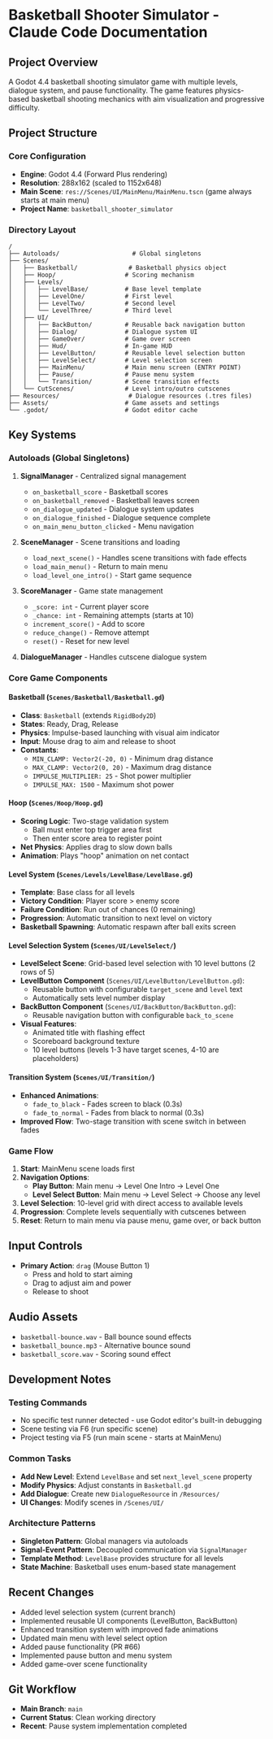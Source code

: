 # Basketball Shooter Simulator - Claude Code Documentation

## Project Overview
A Godot 4.4 basketball shooting simulator game with multiple levels, dialogue system, and pause functionality. The game features physics-based basketball shooting mechanics with aim visualization and progressive difficulty.

## Project Structure

### Core Configuration
- **Engine**: Godot 4.4 (Forward Plus rendering)
- **Resolution**: 288x162 (scaled to 1152x648)
- **Main Scene**: `res://Scenes/UI/MainMenu/MainMenu.tscn` (game always starts at main menu)
- **Project Name**: `basketball_shooter_simulator`

### Directory Layout
```
/
├── Autoloads/                    # Global singletons
├── Scenes/
│   ├── Basketball/              # Basketball physics object
│   ├── Hoop/                   # Scoring mechanism
│   ├── Levels/
│   │   ├── LevelBase/          # Base level template
│   │   ├── LevelOne/           # First level
│   │   ├── LevelTwo/           # Second level
│   │   └── LevelThree/         # Third level
│   ├── UI/
│   │   ├── BackButton/         # Reusable back navigation button
│   │   ├── Dialog/             # Dialogue system UI
│   │   ├── GameOver/           # Game over screen
│   │   ├── Hud/                # In-game HUD
│   │   ├── LevelButton/        # Reusable level selection button
│   │   ├── LevelSelect/        # Level selection screen
│   │   ├── MainMenu/           # Main menu screen (ENTRY POINT)
│   │   ├── Pause/              # Pause menu system
│   │   └── Transition/         # Scene transition effects
│   └── CutScenes/              # Level intro/outro cutscenes
├── Resources/                   # Dialogue resources (.tres files)
├── Assets/                     # Game assets and settings
└── .godot/                     # Godot editor cache
```

## Key Systems

### Autoloads (Global Singletons)
1. **SignalManager** - Centralized signal management
   - `on_basketball_score` - Basketball scores
   - `on_basketball_removed` - Basketball leaves screen
   - `on_dialogue_updated` - Dialogue system updates
   - `on_dialogue_finished` - Dialogue sequence complete
   - `on_main_menu_button_clicked` - Menu navigation

2. **SceneManager** - Scene transitions and loading
   - `load_next_scene()` - Handles scene transitions with fade effects
   - `load_main_menu()` - Return to main menu
   - `load_level_one_intro()` - Start game sequence

3. **ScoreManager** - Game state management
   - `_score: int` - Current player score
   - `_chance: int` - Remaining attempts (starts at 10)
   - `increment_score()` - Add to score
   - `reduce_change()` - Remove attempt
   - `reset()` - Reset for new level

4. **DialogueManager** - Handles cutscene dialogue system

### Core Game Components

#### Basketball (`Scenes/Basketball/Basketball.gd`)
- **Class**: `Basketball` (extends `RigidBody2D`)
- **States**: Ready, Drag, Release
- **Physics**: Impulse-based launching with visual aim indicator
- **Input**: Mouse drag to aim and release to shoot
- **Constants**:
  - `MIN_CLAMP: Vector2(-20, 0)` - Minimum drag distance
  - `MAX_CLAMP: Vector2(0, 20)` - Maximum drag distance
  - `IMPULSE_MULTIPLIER: 25` - Shot power multiplier
  - `IMPULSE_MAX: 1500` - Maximum shot power

#### Hoop (`Scenes/Hoop/Hoop.gd`)
- **Scoring Logic**: Two-stage validation system
  - Ball must enter top trigger area first
  - Then enter score area to register point
- **Net Physics**: Applies drag to slow down balls
- **Animation**: Plays "hoop" animation on net contact

#### Level System (`Scenes/Levels/LevelBase/LevelBase.gd`)
- **Template**: Base class for all levels
- **Victory Condition**: Player score > enemy score
- **Failure Condition**: Run out of chances (0 remaining)
- **Progression**: Automatic transition to next level on victory
- **Basketball Spawning**: Automatic respawn after ball exits screen

#### Level Selection System (`Scenes/UI/LevelSelect/`)
- **LevelSelect Scene**: Grid-based level selection with 10 level buttons (2 rows of 5)
- **LevelButton Component** (`Scenes/UI/LevelButton/LevelButton.gd`):
  - Reusable button with configurable `target_scene` and `level` text
  - Automatically sets level number display
- **BackButton Component** (`Scenes/UI/BackButton/BackButton.gd`):
  - Reusable navigation button with configurable `back_to_scene`
- **Visual Features**: 
  - Animated title with flashing effect
  - Scoreboard background texture
  - 10 level buttons (levels 1-3 have target scenes, 4-10 are placeholders)

#### Transition System (`Scenes/UI/Transition/`)
- **Enhanced Animations**: 
  - `fade_to_black` - Fades screen to black (0.3s)
  - `fade_to_normal` - Fades from black to normal (0.3s)
- **Improved Flow**: Two-stage transition with scene switch in between fades

### Game Flow
1. **Start**: MainMenu scene loads first
2. **Navigation Options**:
   - **Play Button**: Main menu → Level One Intro → Level One
   - **Level Select Button**: Main menu → Level Select → Choose any level
3. **Level Selection**: 10-level grid with direct access to available levels
4. **Progression**: Complete levels sequentially with cutscenes between
5. **Reset**: Return to main menu via pause menu, game over, or back button

## Input Controls
- **Primary Action**: `drag` (Mouse Button 1)
  - Press and hold to start aiming
  - Drag to adjust aim and power
  - Release to shoot

## Audio Assets
- `basketball-bounce.wav` - Ball bounce sound effects
- `basketball_bounce.mp3` - Alternative bounce sound
- `basketball_score.wav` - Scoring sound effect

## Development Notes

### Testing Commands
- No specific test runner detected - use Godot editor's built-in debugging
- Scene testing via F6 (run specific scene)
- Project testing via F5 (run main scene - starts at MainMenu)

### Common Tasks
- **Add New Level**: Extend `LevelBase` and set `next_level_scene` property
- **Modify Physics**: Adjust constants in `Basketball.gd`
- **Add Dialogue**: Create new `DialogueResource` in `/Resources/`
- **UI Changes**: Modify scenes in `/Scenes/UI/`

### Architecture Patterns
- **Singleton Pattern**: Global managers via autoloads
- **Signal-Event Pattern**: Decoupled communication via `SignalManager`
- **Template Method**: `LevelBase` provides structure for all levels
- **State Machine**: Basketball uses enum-based state management

## Recent Changes
- Added level selection system (current branch)
- Implemented reusable UI components (LevelButton, BackButton)
- Enhanced transition system with improved fade animations
- Updated main menu with level select option
- Added pause functionality (PR #66)
- Implemented pause button and menu system
- Added game-over scene functionality

## Git Workflow
- **Main Branch**: `main`
- **Current Status**: Clean working directory
- **Recent**: Pause system implementation completed